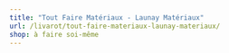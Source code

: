 ```yaml
---
title: "Tout Faire Matériaux - Launay Matériaux"
url: /livarot/tout-faire-materiaux-launay-materiaux/
shop: à faire soi-même
---
```

